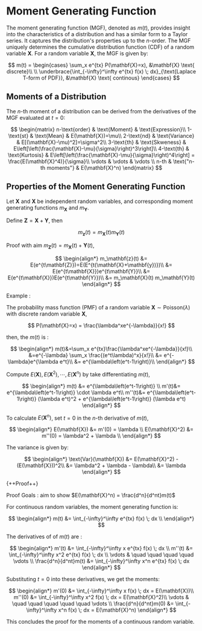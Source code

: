 # **Moment Generating Function**

The moment generating function (MGF), denoted as $m(t)$, provides insight into the characteristics of a distribution and has a similar form to a Taylor series. It captures the distribution's properties up to the $n$-order. The MGF uniquely determines the cumulative distribution function (CDF) of a random variable $\mathbf{X}$. For a random variable $\mathbf{X}$, the MGF is given by:

$$
m(t) = 
\begin{cases}
\sum_x e^{tx} P(\mathbf{X}=x), &\mathbf{X} \text{ discrete}\\
\\
\underbrace{\int_{-\infty}^\infty e^{tx} f(x) \; dx}_{\text{Laplace T-form of PDF}}, &\mathbf{X} \text{ continous}
\end{cases}
$$

## **Moments of a Distribution**
The $n$-th moment of a distribution can be derived from the derivatives of the MGF evaluated at $t=0$:

$$
\begin{matrix}
n-\text{order} & \text{Moment} & \text{Expression}\\
1-\text{st} & \text{Mean} & E(\mathbf{X})=\mu\\
2-\text{nd} & \text{Variance} & E[(\mathbf{X}-\mu)^2]=\sigma^2\\
3-\text{th} & \text{Skweness} & E\left[\left(\frac{\mathbf{X}-\mu}{\sigma}\right)^3\right]\\
4-\text{th} & \text{Kurtosis} & E\left[\left(\frac{\mathbf{X}-\mu}{\sigma}\right)^4\right] = \frac{E(\mathbf{X}^4)}{\sigma}\\
\vdots & \vdots & \vdots \\
n-th & \text{"n-th moments"} & E(\mathbf{X}^n)
\end{matrix}
$$

## **Properties of the Moment Generating Function**

Let $\mathbf{X}$ and $\mathbf{X}$ be independent random variables, and corresponding moment generating functions $m_\mathbf{X}$ and $m_\mathbf{Y}$.

Define $\mathbf{Z} = \mathbf{X} +\mathbf{Y}$, then

$$
m_\mathbf{z}(t) = m_\mathbf{X}(t) m_\mathbf{Y}(t)
$$

Proof with aim $m_\mathbf{Z}(t) = m_\mathbf{X}(t) + \mathbf{Y}(t)$,

$$
\begin{align*}
m_\mathbf{z}(t) &= E(e^{t\mathbf{Z}})=E(E^{t(\mathbf{X}+\mathbf{y})})\\
&= E(e^{t\mathbf{X}})e^{t\mathbf{Y}}\\
&= E(e^{t\mathbf{X}})E(e^{t\mathbf{Y}})\\
&= m_\mathbf{X}(t) m_\mathbf{Y}(t)
\end{align*}
$$


Example :

The probability mass function (PMF) of a random variable $\mathbf{X}\sim \text{Poisson}(\lambda)$ with discrete random variable $\mathbf{X}$,

$$
P(\mathbf{X}=x) = \frac{\lambda^xe^{-\lambda}}{x!}
$$

then, the $m(t)$ is :

$$
\begin{align*}
m(t)&=\sum_x e^{tx}\frac{\lambda^xe^{-\lambda}}{x!}\\
&=e^{-\lambda} \sum_x \frac{(e^t\lambda)^x}{x!}\\
&= e^{-\lambda}e^{\lambda e^t}\\
&= e^{\lambda\left(e^t-1\right)}\\
\end{align*}
$$

Compute $E(\mathbf{X}), E(\mathbf{X}^2),\cdots ,E(\mathbf{X}^n)$ by take differentiating $m(t)$,

$$
\begin{align*}
m(t) &= e^{\lambda\left(e^t-1\right)} \\
m'(t)&= e^{\lambda\left(e^t-1\right)} \cdot \lambda e^t\\
m''(t)&= e^{\lambda\left(e^t-1\right)} (\lambda e^t)^2 + e^{\lambda\left(e^t-1\right)} (\lambda e^t) 
\end{align*}
$$

To calculate $E(\mathbf{X}^n)$, set $t=0$ in the $n$-th derivative of $m(t)$,

$$
\begin{align*}
E(\mathbf{X}) &= m'(0) = \lambda \\
E(\mathbf{X}^2) &= m''(0) = \lambda^2 + \lambda \\
\end{align*}
$$

The variance is given by:

$$
\begin{align*}
\text{Var}(\mathbf{X}) &= E(\mathbf{X}^2) - (E(\mathbf{X}))^2\\
&= \lambda^2 + \lambda - \lambda\\
&= \lambda
\end{align*}
$$

{++Proof++}

Proof Goals : aim to show $E(\mathbf{X}^n) = \frac{d^n}{d^nt}m(t)$

For continuous random variables, the moment generating function is:

$$
\begin{align*}
m(t) &= \int_{-\infty}^\infty e^{tx} f(x) \; dx \\
\end{align*}
$$

The derivatives of of $m(t)$ are :

$$
\begin{align*}
m'(t) &= \int_{-\infty}^\infty x e^{tx} f(x) \; dx \\
m''(t) &= \int_{-\infty}^\infty x^2 e^{tx} f(x) \; dx \\
\vdots & \quad \quad \quad \quad \vdots \\
\frac{d^n}{d^nt}m(t) &= \int_{-\infty}^\infty x^n e^{tx} f(x) \; dx
\end{align*}
$$

Substituting $t=0$ into these derivatives, we get the moments:

$$
\begin{align*}
m'(0) &= \int_{-\infty}^\infty x f(x) \; dx = E(\mathbf{X})\\
m''(0) &= \int_{-\infty}^\infty x^2 f(x) \; dx = E(\mathbf{X}^2)\\
\vdots & \quad \quad \quad \quad \quad \vdots \\
\frac{d^n}{d^nt}m(0) &= \int_{-\infty}^\infty x^n f(x) \; dx = E(\mathbf{X}^n)
\end{align*}
$$

This concludes the proof for the moments of a continuous random variable.